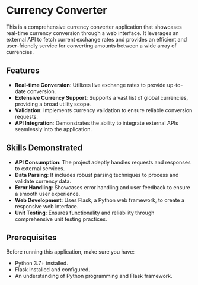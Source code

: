 # Currency Converter

This is a comprehensive currency converter application that showcases real-time currency conversion through a web interface. It leverages an external API to fetch current exchange rates and provides an efficient and user-friendly service for converting amounts between a wide array of currencies.

## Features

- **Real-time Conversion**: Utilizes live exchange rates to provide up-to-date conversion.
- **Extensive Currency Support**: Supports a vast list of global currencies, providing a broad utility scope.
- **Validation**: Implements currency validation to ensure reliable conversion requests.
- **API Integration**: Demonstrates the ability to integrate external APIs seamlessly into the application.

## Skills Demonstrated

- **API Consumption**: The project adeptly handles requests and responses to external services.
- **Data Parsing**: It includes robust parsing techniques to process and validate currency data.
- **Error Handling**: Showcases error handling and user feedback to ensure a smooth user experience.
- **Web Development**: Uses Flask, a Python web framework, to create a responsive web interface.
- **Unit Testing**: Ensures functionality and reliability through comprehensive unit testing practices.

## Prerequisites

Before running this application, make sure you have:

- Python 3.7+ installed.
- Flask installed and configured.
- An understanding of Python programming and Flask framework.

